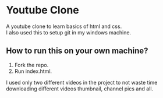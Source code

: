 # Youtube Clone

A youtube clone to learn basics of html and css.  
I also used this to setup git in my windows machine.  


## How to run this on your own machine?
1. Fork the repo.
2. Run index.html.

I used only two different videos in the project to not waste time downloading different videos thumbnail, channel pics and all.
